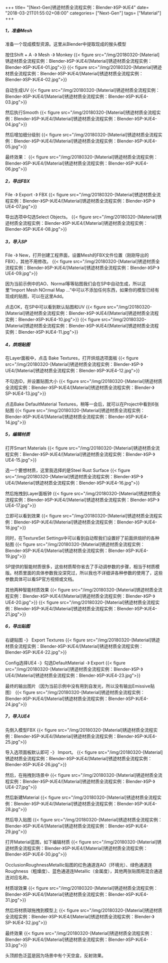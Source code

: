 +++
title= "[Next-Gen]锈迹材质全流程实例：Blender-》SP-》UE4"
date= "2018-03-21T01:55:02+08:00"
categories= ["Next-Gen"]
tags= ["Material"]
+++

##### 1，准备Mesh
准备一个现成模型资源。这里从Blender中提取现成的猴头模型

按住Shift + A -》 Mesh -》 Monkey
{{< figure src="/img/20180320-[Material]锈迹材质全流程实例：Blender-》SP-》UE4/[Material]锈迹材质全流程实例：Blender-》SP-》UE4-01.jpg">}}
{{< figure src="/img/20180320-[Material]锈迹材质全流程实例：Blender-》SP-》UE4/[Material]锈迹材质全流程实例：Blender-》SP-》UE4-02.jpg">}}

自动生成UV
{{< figure src="/img/20180320-[Material]锈迹材质全流程实例：Blender-》SP-》UE4/[Material]锈迹材质全流程实例：Blender-》SP-》UE4-03.jpg">}}

然后执行Smooth
{{< figure src="/img/20180320-[Material]锈迹材质全流程实例：Blender-》SP-》UE4/[Material]锈迹材质全流程实例：Blender-》SP-》UE4-04.jpg">}}

然后增加细分级别
{{< figure src="/img/20180320-[Material]锈迹材质全流程实例：Blender-》SP-》UE4/[Material]锈迹材质全流程实例：Blender-》SP-》UE4-05.jpg">}}

最终效果：
{{< figure src="/img/20180320-[Material]锈迹材质全流程实例：Blender-》SP-》UE4/[Material]锈迹材质全流程实例：Blender-》SP-》UE4-06.jpg">}}

##### 2，导出FBX
File -》 Export -》 FBX
{{< figure src="/img/20180320-[Material]锈迹材质全流程实例：Blender-》SP-》UE4/[Material]锈迹材质全流程实例：Blender-》SP-》UE4-07.jpg">}}

导出选项中勾选Select Objects。
{{< figure src="/img/20180320-[Material]锈迹材质全流程实例：Blender-》SP-》UE4/[Material]锈迹材质全流程实例：Blender-》SP-》UE4-08.jpg">}}

##### 3，导入SP
File -》 New，打开创建工程界面，设置Mesh的FBX文件位置（刚刚导出的FBX），其他不用修改。
{{< figure src="/img/20180320-[Material]锈迹材质全流程实例：Blender-》SP-》UE4/[Material]锈迹材质全流程实例：Blender-》SP-》UE4-09.jpg">}}

因为当前示例中的AO、Normal等等贴图我们会在SP中自动生成，所以这里“Import Mesh NOrmal Map ...”中可以不添加任何东西，如果你的模型已经有现成的贴图，可以在这里Add。

点击OK，在SP中可以看到默认贴图和UV
{{< figure src="/img/20180320-[Material]锈迹材质全流程实例：Blender-》SP-》UE4/[Material]锈迹材质全流程实例：Blender-》SP-》UE4-10.jpg">}}
{{< figure src="/img/20180320-[Material]锈迹材质全流程实例：Blender-》SP-》UE4/[Material]锈迹材质全流程实例：Blender-》SP-》UE4-11.jpg">}}

##### 4，烘焙贴图
在Layer面板中，点击 Bake Textures，打开烘焙选项面板
{{< figure src="/img/20180320-[Material]锈迹材质全流程实例：Blender-》SP-》UE4/[Material]锈迹材质全流程实例：Blender-》SP-》UE4-12.jpg">}}

不勾选ID，并设置贴图大小
{{< figure src="/img/20180320-[Material]锈迹材质全流程实例：Blender-》SP-》UE4/[Material]锈迹材质全流程实例：Blender-》SP-》UE4-13.jpg">}}

点击Bake DefaultMaterial Textures，稍等一会后，就可以在Project中看到6张贴图
{{< figure src="/img/20180320-[Material]锈迹材质全流程实例：Blender-》SP-》UE4/[Material]锈迹材质全流程实例：Blender-》SP-》UE4-14.jpg">}}

##### 5，编辑材质
打开Smart Materials
{{< figure src="/img/20180320-[Material]锈迹材质全流程实例：Blender-》SP-》UE4/[Material]锈迹材质全流程实例：Blender-》SP-》UE4-15.jpg">}}

选一个要想材质，这里我选择的是Steel Rust Surface
{{< figure src="/img/20180320-[Material]锈迹材质全流程实例：Blender-》SP-》UE4/[Material]锈迹材质全流程实例：Blender-》SP-》UE4-16.jpg">}}

然后拖拽到Layer面板钟
{{< figure src="/img/20180320-[Material]锈迹材质全流程实例：Blender-》SP-》UE4/[Material]锈迹材质全流程实例：Blender-》SP-》UE4-17.jpg">}}

立即可以看到效果
{{< figure src="/img/20180320-[Material]锈迹材质全流程实例：Blender-》SP-》UE4/[Material]锈迹材质全流程实例：Blender-》SP-》UE4-18.jpg">}}

同时，在TextureSet Settings中可以看到自动帮我们设置好了前面烘焙好的各种贴图
{{< figure src="/img/20180320-[Material]锈迹材质全流程实例：Blender-》SP-》UE4/[Material]锈迹材质全流程实例：Blender-》SP-》UE4-19.jpg">}}

SP提供的智能材质很多，这些材质帮你省去了手动调参数的步骤，相当于材质模版。材质里面的具体参数我没深究过，所以我也不详细讲各种参数的使用了，这些参数具体可以看SP官方视频或文档。


其他两种智能材质效果
{{< figure src="/img/20180320-[Material]锈迹材质全流程实例：Blender-》SP-》UE4/[Material]锈迹材质全流程实例：Blender-》SP-》UE4-20.jpg">}}
{{< figure src="/img/20180320-[Material]锈迹材质全流程实例：Blender-》SP-》UE4/[Material]锈迹材质全流程实例：Blender-》SP-》UE4-21.jpg">}}


##### 6，导出贴图
右键贴图 -》 Export Textures
{{< figure src="/img/20180320-[Material]锈迹材质全流程实例：Blender-》SP-》UE4/[Material]锈迹材质全流程实例：Blender-》SP-》UE4-22.jpg">}}

Config选择UE4 -》勾选DefaultMaterial -》 Export
{{< figure src="/img/20180320-[Material]锈迹材质全流程实例：Blender-》SP-》UE4/[Material]锈迹材质全流程实例：Blender-》SP-》UE4-23.jpg">}}

最终的输出图片（因为当前示例中没有用到自发光，所以没有输出Emissive贴图）
{{< figure src="/img/20180320-[Material]锈迹材质全流程实例：Blender-》SP-》UE4/[Material]锈迹材质全流程实例：Blender-》SP-》UE4-24.jpg">}}

##### 7，导入UE4
先倒入模型FBX
{{< figure src="/img/20180320-[Material]锈迹材质全流程实例：Blender-》SP-》UE4/[Material]锈迹材质全流程实例：Blender-》SP-》UE4-25.jpg">}}

导入选项面板默认即可 -》 Import。
{{< figure src="/img/20180320-[Material]锈迹材质全流程实例：Blender-》SP-》UE4/[Material]锈迹材质全流程实例：Blender-》SP-》UE4-26.jpg">}}

然后，在拖拽到场景中
{{< figure src="/img/20180320-[Material]锈迹材质全流程实例：Blender-》SP-》UE4/[Material]锈迹材质全流程实例：Blender-》SP-》UE4-27.jpg">}}

然后新建Material
{{< figure src="/img/20180320-[Material]锈迹材质全流程实例：Blender-》SP-》UE4/[Material]锈迹材质全流程实例：Blender-》SP-》UE4-28.jpg">}}

然后导入贴图
{{< figure src="/img/20180320-[Material]锈迹材质全流程实例：Blender-》SP-》UE4/[Material]锈迹材质全流程实例：Blender-》SP-》UE4-29.jpg">}}

打开Material蓝图，如下编辑材质
{{< figure src="/img/20180320-[Material]锈迹材质全流程实例：Blender-》SP-》UE4/[Material]锈迹材质全流程实例：Blender-》SP-》UE4-30.jpg">}}

OcclusionRoughnessMetallic贴图的红色通道连AO（环境光）、绿色通道连Roughness（粗燥度）、蓝色通道连Metallic（金属度），其他两张贴图用混合通道连对应名称。


材质球效果
{{< figure src="/img/20180320-[Material]锈迹材质全流程实例：Blender-》SP-》UE4/[Material]锈迹材质全流程实例：Blender-》SP-》UE4-31.jpg">}}

然后将材质球拖拽到模型上
{{< figure src="/img/20180320-[Material]锈迹材质全流程实例：Blender-》SP-》UE4/[Material]锈迹材质全流程实例：Blender-》SP-》UE4-32.jpg">}}

最终效果
{{< figure src="/img/20180320-[Material]锈迹材质全流程实例：Blender-》SP-》UE4/[Material]锈迹材质全流程实例：Blender-》SP-》UE4-33.jpg">}}

头顶颜色泛蓝是因为场景中有个天空盒，反射效果。